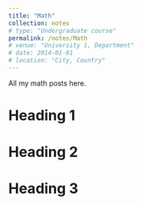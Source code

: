 ```yaml
---
title: "Math"
collection: notes
# type: "Undergraduate course"
permalink: /notes/Math
# venue: "University 1, Department"
# date: 2014-01-01
# location: "City, Country"
---
```


All my math posts here.

Heading 1
======

Heading 2
======

Heading 3
======